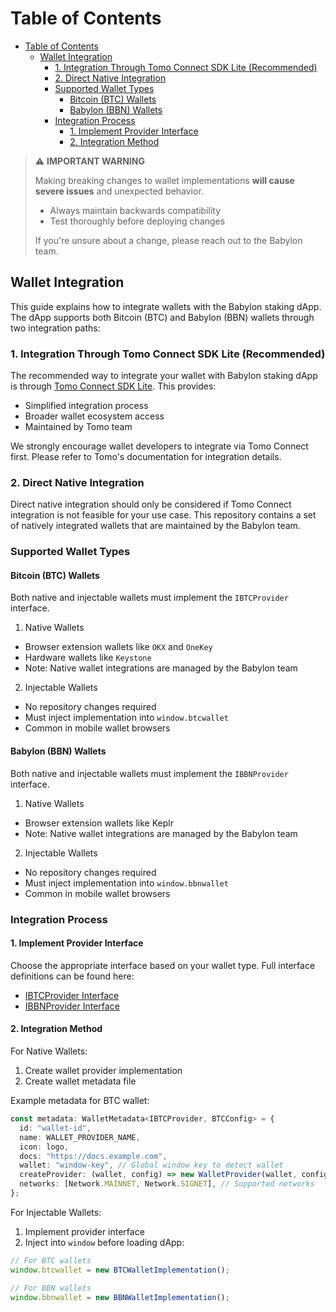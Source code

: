 # Table of Contents

- [Table of Contents](#table-of-contents)
  - [Wallet Integration](#wallet-integration)
    - [1. Integration Through Tomo Connect SDK Lite (Recommended)](#1-integration-through-tomo-connect-sdk-lite-recommended)
    - [2. Direct Native Integration](#2-direct-native-integration)
    - [Supported Wallet Types](#supported-wallet-types)
      - [Bitcoin (BTC) Wallets](#bitcoin-btc-wallets)
      - [Babylon (BBN) Wallets](#babylon-bbn-wallets)
    - [Integration Process](#integration-process)
      - [1. Implement Provider Interface](#1-implement-provider-interface)
      - [2. Integration Method](#2-integration-method)

> ⚠️ **IMPORTANT WARNING**
>
> Making breaking changes to wallet implementations **will cause severe issues**
> and unexpected behavior.
>
> - Always maintain backwards compatibility
> - Test thoroughly before deploying changes
>
> If you're unsure about a change, please reach out to the Babylon team.

## Wallet Integration

This guide explains how to integrate wallets with the Babylon staking dApp. The
dApp supports both Bitcoin (BTC) and Babylon (BBN) wallets through two
integration paths:

### 1. Integration Through Tomo Connect SDK Lite (Recommended)

The recommended way to integrate your wallet with Babylon staking dApp is
through
[Tomo Connect SDK Lite](https://docs.tomo.inc/tomo-sdk/tomo-connect-sdk-lite).
This provides:

- Simplified integration process
- Broader wallet ecosystem access
- Maintained by Tomo team

We strongly encourage wallet developers to integrate via Tomo Connect first.
Please refer to Tomo's documentation for integration details.

### 2. Direct Native Integration

Direct native integration should only be considered if Tomo Connect integration
is not feasible for your use case. This repository contains a set of natively
integrated wallets that are maintained by the Babylon team.

### Supported Wallet Types

#### Bitcoin (BTC) Wallets

Both native and injectable wallets must implement the `IBTCProvider` interface.

1. Native Wallets

- Browser extension wallets like `OKX` and `OneKey`
- Hardware wallets like `Keystone`
- Note: Native wallet integrations are managed by the Babylon team

2. Injectable Wallets

- No repository changes required
- Must inject implementation into `window.btcwallet`
- Common in mobile wallet browsers

#### Babylon (BBN) Wallets

Both native and injectable wallets must implement the `IBBNProvider` interface.

1. Native Wallets

- Browser extension wallets like Keplr
- Note: Native wallet integrations are managed by the Babylon team

2. Injectable Wallets

- No repository changes required
- Must inject implementation into `window.bbnwallet`
- Common in mobile wallet browsers

### Integration Process

#### 1. Implement Provider Interface

Choose the appropriate interface based on your wallet type. Full interface
definitions can be found here:

- [IBTCProvider Interface](../src/core/types.ts#L135)
- [IBBNProvider Interface](../src/core/types.ts#L218)

#### 2. Integration Method

For Native Wallets:

1. Create wallet provider implementation
2. Create wallet metadata file

Example metadata for BTC wallet:

```ts
const metadata: WalletMetadata<IBTCProvider, BTCConfig> = {
  id: "wallet-id",
  name: WALLET_PROVIDER_NAME,
  icon: logo,
  docs: "https://docs.example.com",
  wallet: "window-key", // Global window key to detect wallet
  createProvider: (wallet, config) => new WalletProvider(wallet, config),
  networks: [Network.MAINNET, Network.SIGNET], // Supported networks
};
```

For Injectable Wallets:

1. Implement provider interface
2. Inject into `window` before loading dApp:

```ts
// For BTC wallets
window.btcwallet = new BTCWalletImplementation();

// For BBN wallets
window.bbnwallet = new BBNWalletImplementation();
```
